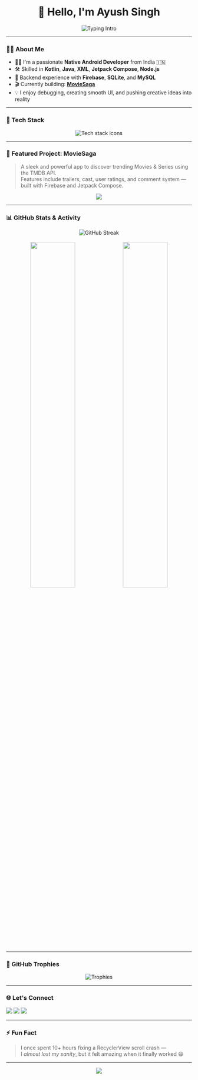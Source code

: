 <h1 align="center">👋 Hello, I'm Ayush Singh</h1>

<p align="center">
  <img src="https://readme-typing-svg.demolab.com?font=Fira+Code&pause=1000&color=00E6FF&center=true&vCenter=true&width=440&lines=Native+Android+Developer;Jetpack+Compose+Enthusiast;Loves+building+clean+UI+UX;Always+learning+%26+improving" alt="Typing Intro" />
</p>

---

### 🧑‍💻 About Me
- 👨‍💻 I'm a passionate **Native Android Developer** from India 🇮🇳  
- 🛠️ Skilled in **Kotlin**, **Java**, **XML**, **Jetpack Compose**, **Node.js**  
- 🧩 Backend experience with **Firebase**, **SQLite**, and **MySQL**  
- 🎬 Currently building: [**MovieSaga**](https://github.com/ayushingh70/MovieSaga)  
- 💡 I enjoy debugging, creating smooth UI, and pushing creative ideas into reality  

---

### 🔨 Tech Stack

<p align="center">
  <img src="https://skillicons.dev/icons?i=androidstudio,kotlin,java,xml,compose,firebase,nodejs,mysql,sqlite,git,github" alt="Tech stack icons" />
</p>

---

### 🚀 Featured Project: MovieSaga

> A sleek and powerful app to discover trending Movies & Series using the TMDB API.  
> Features include trailers, cast, user ratings, and comment system — built with Firebase and Jetpack Compose.

<p align="center">
  <a href="https://github.com/ayushingh70/MovieSaga">
    <img src="https://github-readme-stats.vercel.app/api/pin/?username=ayushingh70&repo=MovieSaga&theme=github_dark&border_color=0d1117" />
  </a>
</p>

---

### 📊 GitHub Stats & Activity

<p align="center">
  <img src="https://github-readme-streak-stats.herokuapp.com?user=ayushingh70&theme=tokyonight&hide_border=true" alt="GitHub Streak" />
  <br><br>
  <img src="https://github-readme-stats.vercel.app/api?username=ayushingh70&show_icons=true&theme=github_dark&hide_border=true&rank_icon=github" width="49%" />
  <img src="https://github-readme-stats.vercel.app/api/top-langs/?username=ayushingh70&layout=compact&theme=github_dark&hide_border=true" width="49%" />
</p>

---

### 🏅 GitHub Trophies

<p align="center">
  <img src="https://github-profile-trophy.vercel.app/?username=ayushingh70&theme=darkhub&column=7&margin-w=10&margin-h=10" alt="Trophies" />
</p>

---

### 🌐 Let's Connect

<p align="left">
  <a href="mailto:aniketom70@gmail.com"><img src="https://img.shields.io/badge/Gmail-D14836?style=for-the-badge&logo=gmail&logoColor=white" /></a>
  <a href="https://linkedin.com/in/ayush-singh-769b61315"><img src="https://img.shields.io/badge/LinkedIn-0A66C2?style=for-the-badge&logo=linkedin&logoColor=white" /></a>
  <a href="https://instagram.com/anii_ayush"><img src="https://img.shields.io/badge/Instagram-E4405F?style=for-the-badge&logo=instagram&logoColor=white" /></a>
</p>

---

### ⚡ Fun Fact
> I once spent 10+ hours fixing a RecyclerView scroll crash —  
> I *almost lost my sanity*, but it felt amazing when it finally worked 😄

---

<p align="center">
  <img src="https://capsule-render.vercel.app/api?type=waving&color=00E6FF&height=100&section=footer"/>
</p>